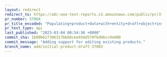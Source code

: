 ```yaml
---
layout: redirect
redirect_to: https://a8c-woo-test-reports.s3.amazonaws.com/public/pr/37064/api/index.html
pr_number: 37064
pr_title_encoded: "Populating+product+data+with+entity+draft+object+instead+of+dummy"
pr_test_type: api
last_published: "2023-03-04 00:54:36 +0000"
commit_sha: 1b00b627396317bb60cee934d570fbd96cc9e900
commit_message: "Adding support for editing existing products."
branch_name: add/initial-product-draft-37003
---
```

